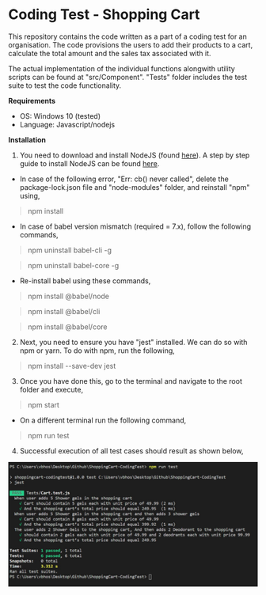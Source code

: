 # Coding Test - Shopping Cart
This repository contains the code written as a part of a coding test for an organisation. The code provisions the users to add their products to a cart, calculate the total amount and the sales tax associated with it. 

The actual implementation of the individual functions alongwith utility scripts can be found at "src/Component". "Tests" folder includes the test suite to test the code functionality. 

<b>Requirements</b>
- OS: Windows 10 (tested)
- Language: Javascript/nodejs

<b>Installation</b>
1. You need to download and install NodeJS (found <a href="https://nodejs.org/en/download/">here</a>). A step by step guide to install NodeJS can be found <a href = "https://phoenixnap.com/kb/install-node-js-npm-on-windows">here</a>.

 - In case of the following error, "Err: cb() never called", delete the package-lock.json file and "node-modules" folder, and reinstall "npm" using,
 > npm install

 - In case of babel version mismatch (required = 7.x), follow the following commands,
 > npm uninstall babel-cli -g

 > npm uninstall babel-core -g

  - Re-install babel using these commands,

  > npm install @babel/node

  > npm install @babel/cli

  > npm install @babel/core

2. Next, you need to ensure you have "jest" installed. We can do so with npm or yarn. To do with npm, run the following,

> npm install --save-dev jest

3. Once you have done this, go to the terminal and navigate to the root folder and execute,

> npm start
- On a different terminal run the following command, 
  
> npm run test

4. Successful execution of all test cases should result as shown below, 

![ScreenShot](/imgs/success.png)


